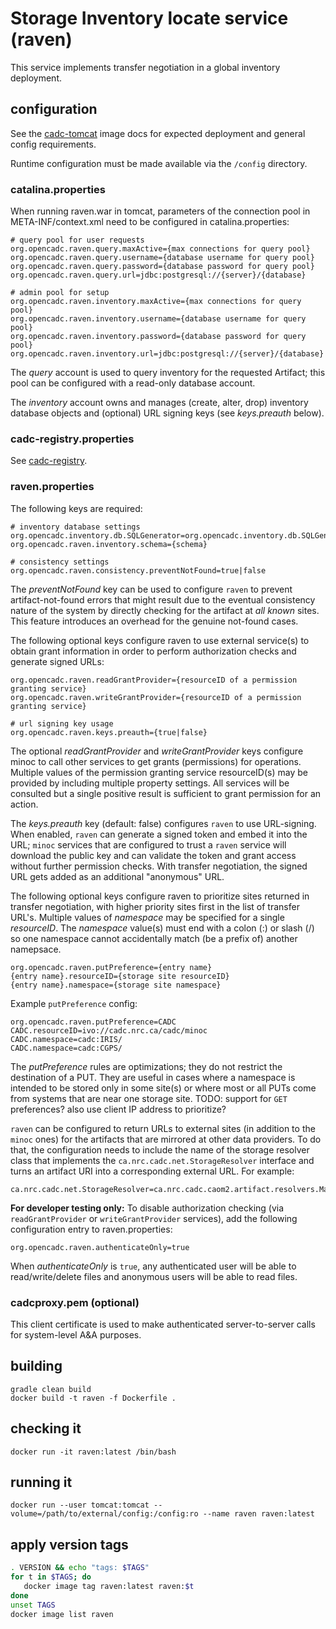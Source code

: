 # Storage Inventory locate service (raven)
This service implements transfer negotiation in a global inventory deployment.

## configuration
See the [cadc-tomcat](https://github.com/opencadc/docker-base/tree/master/cadc-tomcat) image docs 
for expected deployment and general config requirements.

Runtime configuration must be made available via the `/config` directory.

### catalina.properties
When running raven.war in tomcat, parameters of the connection pool in META-INF/context.xml need
to be configured in catalina.properties:
```
# query pool for user requests
org.opencadc.raven.query.maxActive={max connections for query pool}
org.opencadc.raven.query.username={database username for query pool}
org.opencadc.raven.query.password={database password for query pool}
org.opencadc.raven.query.url=jdbc:postgresql://{server}/{database}

# admin pool for setup
org.opencadc.raven.inventory.maxActive={max connections for query pool}
org.opencadc.raven.inventory.username={database username for query pool}
org.opencadc.raven.inventory.password={database password for query pool}
org.opencadc.raven.inventory.url=jdbc:postgresql://{server}/{database}
```
The _query_ account is used to query inventory for the requested Artifact; this pool can be
configured with a read-only database account.

The _inventory_ account owns and manages (create, alter, drop) inventory database objects and 
(optional) URL signing keys (see _keys.preauth_ below).

### cadc-registry.properties

See <a href="https://github.com/opencadc/reg/tree/master/cadc-registry">cadc-registry</a>.

### raven.properties
The following keys are required:
```
# inventory database settings
org.opencadc.inventory.db.SQLGenerator=org.opencadc.inventory.db.SQLGenerator
org.opencadc.raven.inventory.schema={schema}

# consistency settings
org.opencadc.raven.consistency.preventNotFound=true|false
```
The _preventNotFound_ key can be used to configure `raven` to prevent artifact-not-found errors that might 
result due to the eventual consistency nature of the system by directly checking for the artifact at 
_all known_ sites. This feature introduces an overhead for the genuine not-found cases.



The following optional keys configure raven to use external service(s) to obtain grant information in order
to perform authorization checks and generate signed URLs:
```
org.opencadc.raven.readGrantProvider={resourceID of a permission granting service}
org.opencadc.raven.writeGrantProvider={resourceID of a permission granting service}

# url signing key usage
org.opencadc.raven.keys.preauth={true|false}
```
The optional _readGrantProvider_ and _writeGrantProvider_ keys configure minoc to call other services to get grants (permissions) for 
operations. Multiple values of the permission granting service resourceID(s) may be provided by including multiple property 
settings. All services will be consulted but a single positive result is sufficient to grant permission for an 
action.

The _keys.preauth_ key (default: false) configures `raven` to use URL-signing. When enabled, `raven` can generate a signed token
and embed it into the URL; `minoc` services that are configured to trust a `raven` service will download the public key and can 
validate the token and grant access without further permission checks. With transfer negotiation, the signed URL gets added as 
an additional "anonymous" URL.

The following optional keys configure raven to prioritize sites returned in transfer negotiation, with higher priority
sites first in the list of transfer URL's. Multiple values of _namespace_ may be specified for a single _resourceID_. 
The _namespace_ value(s) must end with a colon (:) or slash (/) so one namespace cannot accidentally match (be a 
prefix of) another namepsace.

```
org.opencadc.raven.putPreference={entry name}
{entry name}.resourceID={storage site resourceID}
{entry name}.namespace={storage site namespace}
```

Example `putPreference` config:
```
org.opencadc.raven.putPreference=CADC
CADC.resourceID=ivo://cadc.nrc.ca/cadc/minoc
CADC.namespace=cadc:IRIS/
CADC.namespace=cadc:CGPS/
```

The _putPreference_ rules are optimizations; they do not restrict the destination of a PUT. They are useful in cases 
where a namespace is intended to be stored only in some site(s) or where most or all PUTs come from systems that are near one 
storage site. TODO: support for `GET` preferences? also use client IP address to prioritize?

`raven` can be configured to return URLs to external sites (in addition to the `minoc` ones) for the artifacts that are
mirrored at other data providers. To do that, the configuration needs to include the name of the storage resolver class
that implements the `ca.nrc.cadc.net.StorageResolver` interface and turns an artifact URI into a corresponding
external URL. For example: 

```
ca.nrc.cadc.net.StorageResolver=ca.nrc.cadc.caom2.artifact.resolvers.MastResolver
```

**For developer testing only:** To disable authorization checking (via `readGrantProvider` or `writeGrantProvider`
services), add the following configuration entry to raven.properties:
```
org.opencadc.raven.authenticateOnly=true
```
When _authenticateOnly_ is `true`, any authenticated user will be able to read/write/delete files and anonymous users
will be able to read files.


### cadcproxy.pem (optional)
This client certificate is used to make authenticated server-to-server calls for system-level A&A purposes.

## building

```
gradle clean build
docker build -t raven -f Dockerfile .
```

## checking it
```
docker run -it raven:latest /bin/bash
```

## running it
```
docker run --user tomcat:tomcat --volume=/path/to/external/config:/config:ro --name raven raven:latest
```

## apply version tags
```bash
. VERSION && echo "tags: $TAGS" 
for t in $TAGS; do
   docker image tag raven:latest raven:$t
done
unset TAGS
docker image list raven
```
